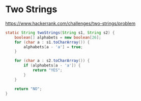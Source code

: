 # Two Strings

<https://www.hackerrank.com/challenges/two-strings/problem>

```java
static String twoStrings(String s1, String s2) {
    boolean[] alphabets = new boolean[26];
    for (char a : s1.toCharArray()) {
        alphabets[a - 'a'] = true;
    }

    for (char a : s2.toCharArray()) {
        if (alphabets[a - 'a']) {
            return "YES";
        }
    }

    return "NO";
}
```

